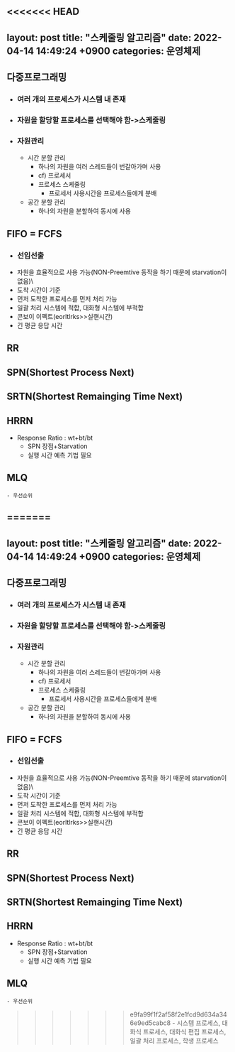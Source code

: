 <<<<<<< HEAD
---
layout: post
title:  "스케줄링 알고리즘"
date:   2022-04-14 14:49:24 +0900
categories: 운영체제
---
## 다중프로그래밍
- ### 여러 개의 프로세스가 시스템 내 존재
- ### 자원을 할당할 프로세스를 선택해야 함->스케줄링
- ### 자원관리
  - 시간 분할 관리
    - 하나의 자원을 여러 스레드들이 번갈아가며 사용
    - cf) 프로세서
    - 프로세스 스케줄링
      - 프로세서 사용시간을 프로세스들에게 분배
  - 공간 분할 관리
    - 하나의 자원을 분할하여 동시에 사용
## FIFO = FCFS
- ### 선입선출
- 자원을 효율적으로 사용 가능(NON-Preemtive 동작을 하기 때문에 starvation이 없음)\
- 도착 시간이 기준
- 먼저 도착한 프로세스를 먼저 처리 가능
- 일괄 처리 시스템에 적합, 대화형 시스템에 부적합
- 콘보이 이펙트(eorltlrks>>실핸시간)
- 긴 평균 응답 시간
## RR
## SPN(Shortest Process Next)
## SRTN(Shortest Remainging Time Next)
## HRRN
- Response Ratio : wt+bt/bt
  - SPN 장점+Starvation
  - 실행 시간 예측 기법 필요
## MLQ
    - 우선순위
=======
---
layout: post
title:  "스케줄링 알고리즘"
date:   2022-04-14 14:49:24 +0900
categories: 운영체제
---
## 다중프로그래밍
- ### 여러 개의 프로세스가 시스템 내 존재
- ### 자원을 할당할 프로세스를 선택해야 함->스케줄링
- ### 자원관리
  - 시간 분할 관리
    - 하나의 자원을 여러 스레드들이 번갈아가며 사용
    - cf) 프로세서
    - 프로세스 스케줄링
      - 프로세서 사용시간을 프로세스들에게 분배
  - 공간 분할 관리
    - 하나의 자원을 분할하여 동시에 사용
## FIFO = FCFS
- ### 선입선출
- 자원을 효율적으로 사용 가능(NON-Preemtive 동작을 하기 때문에 starvation이 없음)\
- 도착 시간이 기준
- 먼저 도착한 프로세스를 먼저 처리 가능
- 일괄 처리 시스템에 적합, 대화형 시스템에 부적합
- 콘보이 이펙트(eorltlrks>>실핸시간)
- 긴 평균 응답 시간
## RR
## SPN(Shortest Process Next)
## SRTN(Shortest Remainging Time Next)
## HRRN
- Response Ratio : wt+bt/bt
  - SPN 장점+Starvation
  - 실행 시간 예측 기법 필요
## MLQ
    - 우선순위
>>>>>>> e9fa99f1f2af58f2e1fcd9d634a346e9ed5cabc8
    - 시스템 프로세스, 대화식 프로세스, 대화식 편집 프로세스, 일괄 처리 프로세스, 학생 프로세스